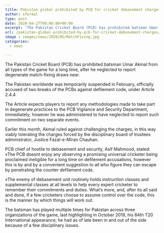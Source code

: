 ```yaml
---
title: Pakistan global prohibited by PCB for cricket debasement charges
author: xforeal 
type: post
date: 2020-04-27T00:00:00+00:00
excerpt: 'The Pakistan Cricket Board (PCB) has prohibited batsman Umar Akmal from all types of the game for a long time, after he neglected to report degenerate match-fixing approaches '
url: /pakistan-global-prohibited-by-pcb-for-cricket-debasement-charges/
image : images/news/2020/05/MatchFixing.jpg
categories:
  - news

---
```

The Pakistan Cricket Board (PCB) has prohibited batsman Umar Akmal from all types of the game for a long time, after he neglected to report degenerate match-fixing draws near. 

The Pakistan worldwide was temporarily suspended in February, officially accused of two breaks of the PCBs against defilement code, under Article 2.4.4 

The Article expects players to report any methodologies made to take part in degenerate practices to the PCB Vigilance and Security Department, immediately; however he was administered to have neglected to report such commitment on two separate events. 

Earlier this month, Akmal ruled against challenging the charges, in this way viably tolerating the charges forced by the disciplinary board of trustees administrator, Justice Fazal-e-Miran Chauhan. 

PCB chief of hostile to debasement and security, Asif Mahmood, stated: &#171;The PCB doesnt enjoy any observing a promising universal cricketer being proclaimed ineligible for a long time on defilement accusations, however this is by and by a convenient suggestion to all who figure they can escape by penetrating the counter defilement code. 

&#171;The enemy of debasement unit routinely holds instruction classes and supplemental classes at all levels to help every expert cricketer to remember their commitments and duties. What&#8217;s more, and, after its all said and done, if a few cricketers choose to assume control over the code, this is the manner by which things will work out. 

The batsman has played multiple times for Pakistan across three organizations of the game, last highlighting in October 2019, his 84th T20 International appearance; he had as of late been in and out of the side because of a few disciplinary issues.